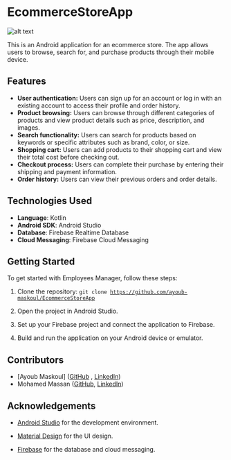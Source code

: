 # EcommerceStoreApp
![alt text](https://github.com/Mohamed-Massan/EcommerceStoreApp/blob/main/preview_image.png)

This is an Android application for an ecommerce store. The app allows users to browse, search for, and purchase products through their mobile device.

## Features
- **User authentication:** Users can sign up for an account or log in with an existing account to access their profile and order history.
- **Product browsing:** Users can browse through different categories of products and view product details such as price, description, and images.
- **Search functionality:** Users can search for products based on keywords or specific attributes such as brand, color, or size.
- **Shopping cart:** Users can add products to their shopping cart and view their total cost before checking out.
- **Checkout process:** Users can complete their purchase by entering their shipping and payment information.
- **Order history:** Users can view their previous orders and order details.

## Technologies Used
- **Language**: Kotlin
- **Android SDK**: Android Studio
- **Database**: Firebase Realtime Database
- **Cloud Messaging**: Firebase Cloud Messaging

## Getting Started

To get started with Employees Manager, follow these steps:

1. Clone the repository: <code>git clone  https://github.com/ayoub-maskoul/EcommerceStoreApp </code>

2. Open the project in Android Studio.

3. Set up your Firebase project and connect the application to Firebase.

4. Build and run the application on your Android device or emulator.

## Contributors

- [Ayoub Maskoul] ([GitHub](https://github.com/ayoub-maskoul) , [LinkedIn](https://www.linkedin.com/in/ayoub-maskoul-345bba266/))
- Mohamed Massan ([GitHub](https://github.com/Mohamed-Massan), [LinkedIn](https://ma.linkedin.com/in/mohamed-massan))



## Acknowledgements

- [Android Studio](https://developer.android.com/studio) for the development environment.

- [Material Design](https://material.io/) for the UI design.

- [Firebase](https://firebase.google.com/) for the database and cloud messaging.
